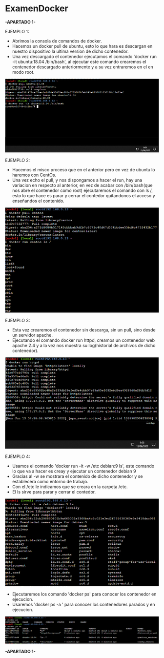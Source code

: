 # ExamenDocker

<b>-APARTADO 1-</b>



EJEMPLO 1:

  - Abrimos la consola de comandos de docker.
  - Hacemos un docker pull de ubuntu, esto lo que hara es descargan en nuestro dispositivo la ultima version de dicho contenedor.
  - Una vez descargado el contenedor ejecutamos el comando 'docker run -it ubuntu:18.04 /bin/bash', al ejecutar este comando crearemos el contenedor descargado     anteriormente y a su vez entraremos en el en modo root.
  
<img src="Img_Ap1/Docker_ejemplo1.png" />


EJEMPLO 2:

  - Hacemos el misco proceso que en el anterior pero en vez de ubuntu lo haremos con CentOs.
  - Una vez echo el pull, y nos dispongamos a hacer el run, hay una variacion en respecto al anterior, en vez de acabar con /bin/bash(que nos abre el contenedor como root) ejecutaremos el comando con ls /, esto lo que hace es parar y cerrar el contedor quitandonos el acceso y enseñandos el contenido. 


<img src="Img_Ap1/Docker_ejemplo2.png" />


EJEMPLO 3:

  - Esta vez crearemos el contenedor sin descarga, sin un pull, sino desde un servidor apache.
  - Ejecutando el comando docker run httpd, creamos un contenedor web apache 2.4 y a la vez nos muestra su log(historial de archivos de dicho contenedor).

<img src="Img_Ap1/Docker_ejemplo3.png" />


EJEMPLO 4:

  - Usamos el comando 'docker run -it -w /etc debian:9 ls', este comando lo que va a hacer es creay y ejecutar un contenedor debian 9
  - Gracias al -w se mostrara el contenido de dicho contenedor y se establecera como entorno de trabajo.
  - Con el /etc le indicamos que se creara en la carpeta /etc.
  - El ls sirve para parar y cerrar el contedor.

<img src="Img_Ap1/Docker_ejemplo4.1.png" />

  - Ejecutaremos los comando 'docker ps' para conocer los contenedor en ejecucion.
  - Usaremos 'docker ps -a ' para conocer los contenedores parados y en ejecucion. 

<img src="Img_Ap1/Docker_ejemplo4.2.png" />


<b>-APARTADO 1-</b>



